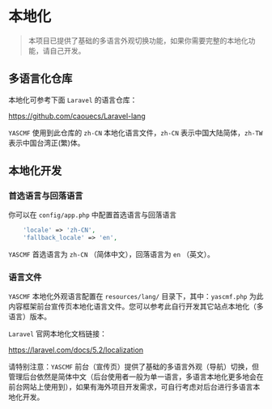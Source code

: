# 本地化

>   本项目已提供了基础的多语言外观切换功能，如果你需要完整的本地化功能，请自己开发。

## 多语言化仓库

本地化可参考下面 `Laravel` 的语言仓库：

https://github.com/caouecs/Laravel-lang

`YASCMF` 使用到此仓库的 `zh-CN` 本地化语言文件，`zh-CN` 表示中国大陆简体，`zh-TW` 表示中国台湾正(繁)体。

## 本地化开发

### 首选语言与回落语言

你可以在 `config/app.php` 中配置首选语言与回落语言

```php
    'locale' => 'zh-CN',
    'fallback_locale' => 'en',
```

`YASCMF` 首选语言为 `zh-CN` （简体中文），回落语言为 `en` （英文）。

### 语言文件

`YASCMF` 本地化外观语言配置在 `resources/lang/` 目录下，其中：`yascmf.php` 为此内容框架前台宣传页本地化语言文件。您可以参考此自行开发其它站点本地化（多语言）版本。

`Laravel` 官网本地化文档链接：

https://laravel.com/docs/5.2/localization

请特别注意：`YASCMF` 前台（宣传页）提供了基础的多语言外观（导航）切换，但管理后台依然是简体中文（后台使用者一般为单一语言，多语言本地化更多地会在前台网站上使用到），如果有海外项目开发需求，可自行考虑对后台进行多语言本地化开发。
